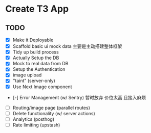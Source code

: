 # Create T3 App

## TODO

- [x] Make it Deployable
- [x] Scaffold basic ui mock data 主要是主动搭建整体框架
- [x] Tidy up build process
- [x] Actually Setup the DB
- [x] Mock to real data from DB
- [x] Setup the Authentication
- [x] image upload
- [x] "taint" (server-only)
- [x] Use Next Image component
- [-] Error Management (w/ Sentry) 暂时放弃 价位太高 且接入麻烦
- [ ] Routing/image page (parallel routes)
- [ ] Delete functionality (w/ server actions)
- [ ] Analytics (posthog)
- [ ] Rate limiting (upstash)
